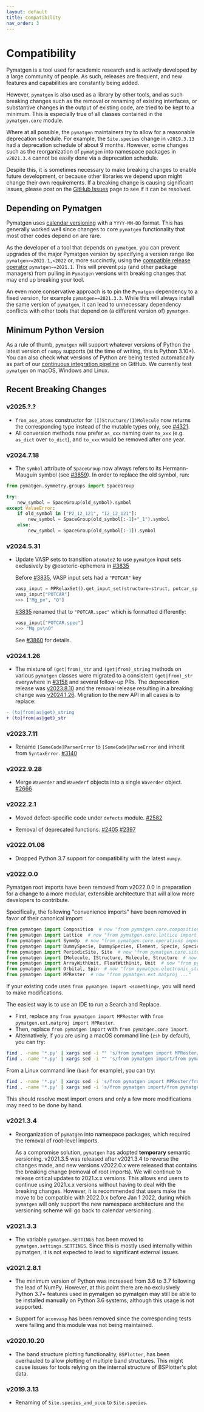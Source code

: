 ```yaml
---
layout: default
title: Compatibility
nav_order: 3
---
```


# Compatibility

Pymatgen is a tool used for academic research and is actively developed by a large community of people. As such, releases are frequent, and new features and capabilities are constantly being added.

However, `pymatgen` is also used as a library by other tools, and as such breaking changes such as the removal or renaming of existing interfaces, or substantive changes in the output of existing code, are tried to be kept to a minimum. This is especially true of all classes contained in the `pymatgen.core` module.

Where at all possible, the `pymatgen` maintainers try to allow for a reasonable deprecation schedule. For example, the `Site.species` change in `v2019.3.13` had a deprecation schedule of about 9 months. However, some changes such as the reorganization of `pymatgen` into namespace packages in `v2021.3.4` cannot be easily done via a deprecation schedule.

Despite this, it is sometimes necessary to make breaking changes to enable future development, or because other libraries we depend upon might change their own requirements. If a breaking change is causing significant issues, please post on the [GitHub Issues](https://github.com/materialsproject/pymatgen/issues) page to see if it can be resolved.

## Depending on Pymatgen

Pymatgen uses [calendar versioning](http://calver.org) with a `YYYY-MM-DD` format. This has generally worked well since changes to core `pymatgen` functionality that most other codes depend on are rare.

As the developer of a tool that depends on `pymatgen`, you can prevent upgrades of the major Pymatgen version by specifying a version range like `pymatgen>=2021.1,<2022` or, more succinctly, using the [compatible release operator](https://www.python.org/dev/peps/pep-0440/#compatible-release) `pymatgen~=2021.1`. This will prevent `pip` (and other package managers) from pulling in `Pymatgen` versions with breaking changes that may end up breaking your tool.

An even more conservative approach is to pin the `Pymatgen` dependency to a fixed version, for example `pymatgen==2021.3.3`. While this will always install the same version of `pymatgen`, it can lead to unnecessary dependency conflicts with other tools that depend on (a different version of) `pymatgen`.

## Minimum Python Version

As a rule of thumb, `pymatgen` will support whatever versions of Python the latest version of `numpy` supports (at the time of writing, this is Python 3.10+). You can also check what versions of Python are being tested automatically as part of our [continuous integration pipeline](https://github.com/materialsproject/pymatgen/blob/master/.github/workflows/test.yml) on GitHub. We currently test `pymatgen` on macOS, Windows and Linux.

## Recent Breaking Changes

### v2025.?.?

* `from_ase_atoms` constructor for `(I)Structure/(I)Molecule` now returns the corresponding type instead of the mutable types only, see [#4321](https://github.com/materialsproject/pymatgen/pull/4321).
* All conversion methods now prefer `as_xxx` naming over `to_xxx` (e.g. `as_dict` over `to_dict`), and `to_xxx` would be removed after one year.

### v2024.7.18

* The `symbol` attribute of `SpaceGroup` now always refers to its Hermann-Mauguin symbol (see [#3859](https://github.com/materialsproject/pymatgen/pull/3859)). In order to replace the old symbol, run:

```py
from pymatgen.symmetry.groups import SpaceGroup

try:
    new_symbol = SpaceGroup(old_symbol).symbol
except ValueError:
    if old_symbol in ["P2_12_121", "I2_12_121"]:
        new_symbol = SpaceGroup(old_symbol[:-1]+"_1").symbol
    else:
        new_symbol = SpaceGroup(old_symbol[:-1]).symbol
```

### v2024.5.31

* Update VASP sets to transition `atomate2` to use `pymatgen` input sets exclusively by @esoteric-ephemera in [#3835](https://github.com/materialsproject/pymatgen/pull/3835)

  Before [#3835](https://github.com/materialsproject/pymatgen/pull/3835), VASP input sets had a `"POTCAR"` key

  ```py
  vasp_input = MPRelaxSet().get_input_set(structure=struct, potcar_spec=True)
  vasp_input["POTCAR"]
  >>> ["Mg_pv", "O"]
  ```

  [#3835](https://github.com/materialsproject/pymatgen/pull/3835) renamed that to `"POTCAR.spec"` which is formatted differently:

  ```py
  vasp_input["POTCAR.spec"]
  >>> "Mg_pv\nO"
  ```

  See [#3860](https://github.com/materialsproject/pymatgen/issues/3860) for details.

### v2024.1.26

* The mixture of `(get|from)_str` and `(get|from)_string` methods on various `pymatgen` classes were migrated to a consistent `(get|from)_str` everywhere in [#3158](https://github.com/materialsproject/pymatgen/pull/3158) and several follow-up PRs. The deprecation release was [v2023.8.10](https://github.com/materialsproject/pymatgen/releases/tag/v2023.8.10) and the removal release resulting in a breaking change was [v2024.1.26](https://github.com/materialsproject/pymatgen/releases/tag/v2024.1.26). Migration to the new API in all cases is to replace:

```diff
- (to|from|as|get)_string
+ (to|from|as|get)_str
```

### v2023.7.11

* Rename `[SomeCode]ParserError` to `[SomeCode]ParseError` and inherit from `SyntaxError`. [#3140](https://github.com/materialsproject/pymatgen/pull/3140)

### v2022.9.28

* Merge `Waverder` and `Wavederf` objects into a single `Waverder` object. [#2666](https://github.com/materialsproject/pymatgen/pull/2666)

### v2022.2.1

* Moved defect-specific code under `defects` module. [#2582](https://github.com/materialsproject/pymatgen/pull/2582)

* Removal of deprecated functions. [#2405](https://github.com/materialsproject/pymatgen/pull/2405) [#2397](https://github.com/materialsproject/pymatgen/pull/2397)

### v2022.01.08

* Dropped Python 3.7 support for compatibility with the latest `numpy`.

### v2022.0.0

Pymatgen root imports have been removed from v2022.0.0 in preparation for a change to a more modular, extensible architecture that will allow more developers to contribute.

Specifically, the following "convenience imports" have been removed in favor of their canonical import:

```python
from pymatgen import Composition  # now "from pymatgen.core.composition import Composition"
from pymatgen import Lattice  # now "from pymatgen.core.lattice import Lattice"
from pymatgen import SymmOp  # now "from pymatgen.core.operations import SymmOp"
from pymatgen import DummySpecie, DummySpecies, Element, Specie, Species  # now "from pymatgen.core.periodic_table ..."
from pymatgen import PeriodicSite, Site  # now "from pymatgen.core.sites ..."
from pymatgen import IMolecule, IStructure, Molecule, Structure  # now "from pymatgen.core.structure ..."
from pymatgen import ArrayWithUnit, FloatWithUnit, Unit  # now "from pymatgen.core.units ..."
from pymatgen import Orbital, Spin  # now "from pymatgen.electronic_structure.core ..."
from pymatgen import MPRester  # now "from pymatgen.ext.matproj ..."
```

If your existing code uses `from pymatgen import <something>`, you will need to make modifications.

The easiest way is to use an IDE to run a Search and Replace.
- First, replace any `from pymatgen import MPRester` with `from pymatgen.ext.matproj import MPRester`.
- Then, replace `from pymatgen import` with `from pymatgen.core import`.
- Alternatively, if you are using a macOS command line (`zsh` by default), you can try:

```zsh
find . -name '*.py' | xargs sed -i "" 's/from pymatgen import MPRester/from pymatgen.ext.matproj import MPRester/g'
find . -name '*.py' | xargs sed -i "" 's/from pymatgen import/from pymatgen.core import/g'
```

From a Linux command line (`bash` for example), you can try:

```bash
find . -name '*.py' | xargs sed -i 's/from pymatgen import MPRester/from pymatgen.ext.matproj import MPRester/g'
find . -name '*.py' | xargs sed -i 's/from pymatgen import/from pymatgen.core import/g'
```

This should resolve most import errors and only a few more modifications may need to be done by hand.

### v2021.3.4

* Reorganization of `pymatgen` into namespace packages, which required the removal of root-level imports.

  As a compromise solution, `pymatgen` has adopted **temporary** semantic versioning. v2021.3.5 was released after v2021.3.4 to reverse the changes made, and new versions v2022.0.x were released that contains the breaking change (removal of root imports). We will continue to release critical updates to 2021.x.x versions. This allows end users to continue using 2021.x.x versions without having to deal with the breaking changes. However, it is recommended that users make the move to be compatible with 2022.0.x before Jan 1 2022, during which `pymatgen` will only support the new namespace architecture and the versioning scheme will go back to calendar versioning.

### v2021.3.3

* The variable `pymatgen.SETTINGS` has been moved to `pymatgen.settings.SETTINGS`. Since this is mostly used internally within pymatgen, it is not expected to lead to significant external issues.

### v2021.2.8.1

* The minimum version of Python was increased from 3.6 to 3.7 following the lead of NumPy. However, at this point there are no exclusively Python 3.7+ features used in pymatgen so pymatgen may still be able to be installed manually on Python 3.6 systems, although this usage is not supported.

* Support for `aconvasp` has been removed since the corresponding tests were failing and this module was not being maintained.

### v2020.10.20

* The band structure plotting functionality, `BSPlotter`, has been overhauled to allow plotting of multiple band structures. This might cause issues for tools relying on the internal structure of BSPlotter's plot data.

### v2019.3.13

* Renaming of `Site.species_and_occu` to `Site.species`.
